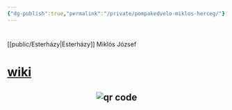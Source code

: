 ```yaml
---
{"dg-publish":true,"permalink":"/private/pompakedvelo-miklos-herceg/"}
---
```


#

[[public/Esterházy\|Esterházy]] Miklós József

# [wiki](https://www.wikiwand.com/hu/Esterh%C3%A1zy_Mikl%C3%B3s_J%C3%B3zsef?wprov=srpw1_0)




## <p style="text-align: center;"><img src="https://chart.googleapis.com/chart?cht=qr&chl=https://notes.andrasdenes.com/pompakedvelo-miklos-herceg&chs=180x180&choe=UTF-8&chld=L|2" alt="qr code"></p>

